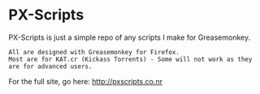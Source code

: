 # PX-Scripts
PX-Scripts is just a simple repo of any scripts I make for Greasemonkey.

	All are designed with Greasemonkey for Firefox.
	Most are for KAT.cr (Kickass Torrents) - Some will not work as they are for advanced users.

For the full site, go here: http://pxscripts.co.nr
